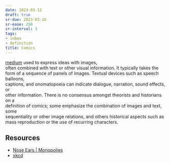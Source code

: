 ```yaml
---
date: 2023-03-12
draft: true
sr-due: 2023-03-16
sr-ease: 250
sr-interval: 3
tags:
- inbox
- definition
title: Comics
---
```

   
[medium](./media%20%28communication%29.md) used to express ideas with images,   
often combined with text or other visual information. It typically takes the   
form of a sequence of panels of images. Textual devices such as speech balloons,   
captions, and onomatopoeia can indicate dialogue, narration, sound effects, or   
other information. There is no consensus amongst theorists and historians on a   
definition of comics; some emphasize the combination of images and text, some   
sequentiality or other image relations, and others historical aspects such as   
mass reproduction or the use of recurring characters.   
   
## Resources   
   
   
- [Nose Ears | Monopolies](https://wuzzy.neocities.org/)   
- [xkcd](https://xkcd.com/)